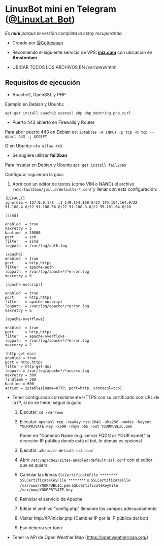 # LinuxBot mini en Telegram ([@LinuxLat_Bot](http://t.me/linuxlat_bot))

*Es __mini__ porque la versión completa la estoy recuperando*

* Creado por [@Gottesman](http://t.me/gottesman)

* Recomiendo el siguiente servicio de VPS: **[iniz.com](https://iniz.com/)** con ubicación en **Ámsterdam**

* UBICAR TODOS LOS ARCHIVOS EN /var/www/html

## Requisitos de ejecución

* Apache2, OpenSSL y PHP
 
 Ejemplo en Debian y Ubuntu:
 
 `apt-get install apache2 openssl php php_mbstring php_curl`
 
* Puerto 443 abierto en Firewalls y Router

 Para abrir puerto 443 en Debian es:
 `iptables -A INPUT -p tcp -m tcp --dport 443 -j ACCEPT`
 
 O en Ubuntu:
 `ufw allow 443`
 
* Se sugiere utilizar **fail2ban**

 Para instalar en Debian y Ubuntu
 `apt get install fail2ban`
 
 Configurar siguiendo la guía:
 
 1. Abrir con un editor de textos (como VIM o NANO) el archivo `/etc/fail2ban/jail.d/defaults-*.conf` y llenar con esta configuración:
	
```
[DEFAULT]
ignoreip = 127.0.0.1/8 ::1 149.154.160.0/22 149.154.164.0/22 91.108.4.0/22 91.108.56.0/22 91.108.8.0/22 95.161.64.0/20

[sshd]

enabled  = true
maxretry = 5
bantime  = 10800
port     = ssh
filter   = sshd
logpath  = /var/log/auth.log

[apache]
enabled  = true
port     = http,https
filter   = apache-auth
logpath  = /var/log/apache*/*error.log
maxretry = 6

[apache-noscript]

enabled  = true
port     = http,https
filter   = apache-noscript
logpath  = /var/log/apache*/*error.log
maxretry = 6

[apache-overflows]

enabled  = true
port     = http,https
filter   = apache-overflows
logpath  = /var/log/apache*/*error.log
maxretry = 2

[http-get-dos]
enabled = true
port = http,https
filter = http-get-dos
logpath = /var/log/apache*/*access.log
maxretry = 300
findtime = 300
bantime = 600
action = iptables[name=HTTP, port=http, protocol=tcp]
```

* Tener configurado correctamente HTTPS con su certificado con URL de la IP, si no se tiene, seguir la guía:

 	1. Ejecutar: `cd /var/www`
	
 	2. Ejecutar:
 		`openssl req -newkey rsa:2048 -sha256 -nodes -keyout YOURPRIVATE.key -x509 -days 365 -out YOURPUBLIC.pem`

 		 Poner en "Common Name (e.g. server FQDN or YOUR name)" la dirección IP pública donde está el bot, lo demás es opcional 

	3. Ejecutar: `a2ensite default-ssl.conf`
	
	4. Abrir `/etc/apache2/sites-enabled/default-ssl.conf` con el editor que se quiera.
	
	5. Cambiar las lineas
	      `SSLCertificateFile ********`
	      `SSLCertificateKeyFile ********`
	     a
	      `SSLCertificateFile /var/www/YOURPUBLIC.pem`
	      `SSLCertificateKeyFile /var/www/YOURPRIVATE.key`

	6. Reiniciar el servicio de Apache
	
	7. Editar el archivo "config.php" llenando los campos adecuadamente
	
	8. Visitar http://IP/iniciar.php	(Cambiar IP por la IP pública del bot)
	
	9. Eso debería ser todo
 

* Tener la API de Open Weather Map (https://openweathermap.org/)

